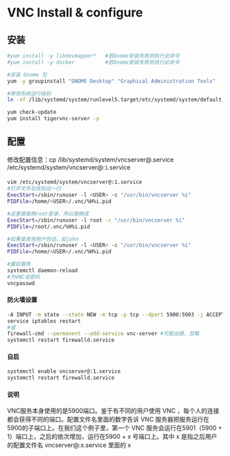 # VNC Install & configure

## 安装
```Bash
#yum install -y libdevmapper*   #若Gnome安装失败则执行此命令
#yum install -y docker          #若Gnome安装失败则执行此命令

#安装 Gnome 包
yum -y groupinstall "GNOME Desktop" "Graphical Administration Tools"

#修改系统运行级别
ln -sf /lib/systemd/system/runlevel5.target/etc/systemd/system/default.target

yum check-update
yum install tigervnc-server -y
```

## 配置
修改配置信息：cp /lib/systemd/system/vncserver@.service /etc/systemd/system/vncserver@:`1`.service
#### 
```Bash
vim /etc/systemd/system/vncserver@:1.service
#打开文件后找到这一行
ExecStart=/sbin/runuser -l <USER> -c "/usr/bin/vncserver %i"
PIDFile=/home/<USER>/.vnc/%H%i.pid

#这里直接用root登录，所以替换成
ExecStart=/sbin/runuser -l root -c "/usr/bin/vncserver %i"
PIDFile=/root/.vnc/%H%i.pid

#如果是其他用户的话，如john
ExecStart=/sbin/runuser -l <USER> -c "/usr/bin/vncserver %i"
PIDFile=/home/<USER>/.vnc/%H%i.pid
```
```Bash
#重启服务
systemctl daemon-reload
#为VNC设密码
vncpasswd
```
#### 防火墙设置
```Bash
-A INPUT -m state --state NEW -m tcp -p tcp --dport 5900:5903 -j ACCEPT
service iptables restart
#或：
firewall-cmd --permanent --add-service vnc-server #可能出错，忽略
systemctl restart firewalld.service
```
#### 自启
```Bash
systemctl enable vncserver@:1.service
systemctl restart firewalld.service
```

#### 说明
VNC服务本身使用的是5900端口。鉴于有不同的用户使用 VNC ，每个人的连接都会获得不同的端口。配置文件名里面的数字告诉 VNC 服务器把服务运行在5900的子端口上。在我们这个例子里，第一个 VNC 服务会运行在5901（5900 + 1）端口上，之后的依次增加，运行在5900 + x 号端口上。其中 x 是指之后用户的配置文件名 vncserver@:x.service 里面的 x 
